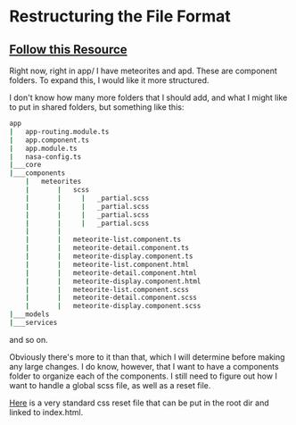 # Restructuring the File Format

## [Follow this Resource](https://itnext.io/choosing-a-highly-scalable-folder-structure-in-angular-d987de65ec7)

Right now, right in app/ I have meteorites and apd. These are component folders.
To expand this, I would like it more structured.  

I don't know how many more folders that I should add, and what I might like to put in shared folders, but something like this:

```bash
app
|   app-routing.module.ts
|   app.component.ts
|   app.module.ts
|   nasa-config.ts
|___core
|___components
    |   meteorites
    |       |   scss
    |       |     |   _partial.scss
    |       |     |   _partial.scss
    |       |     |   _partial.scss
    |       |     |   _partial.scss
    |       |
    |       |   meteorite-list.component.ts
    |       |   meteorite-detail.component.ts
    |       |   meteorite-display.component.ts
    |       |   meteorite-list.component.html
    |       |   meteorite-detail.component.html
    |       |   meteorite-display.component.html
    |       |   meteorite-list.component.scss
    |       |   meteorite-detail.component.scss
    |       |   meteorite-display.component.scss
|___models
|___services
```

and so on.  

Obviously there's more to it than that, which I will determine before making any large changes.
I do know, however, that I want to have a components folder to organize each of the components.
I still need to figure out how I want to handle a global scss file, as well as a reset file.  

[Here](https://meyerweb.com/eric/tools/css/reset/) is a very standard css reset file that can be put in the root dir and linked to index.html.
